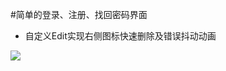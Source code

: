 #简单的登录、注册、找回密码界面
- 自定义Edit实现右侧图标快速删除及错误抖动动画

![](https://github.com/zt1991616/Register/raw/master/show.png)